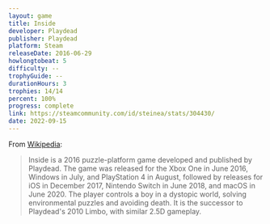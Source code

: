 ```yaml
---
layout: game
title: Inside
developer: Playdead
publisher: Playdead
platform: Steam
releaseDate: 2016-06-29
howlongtobeat: 5
difficulty: --
trophyGuide: --
durationHours: 3
trophies: 14/14
percent: 100%
progress: complete
link: https://steamcommunity.com/id/steinea/stats/304430/
date: 2022-09-15
---
```


From [Wikipedia](https://en.wikipedia.org/wiki/Inside_(video_game)):

> Inside is a 2016 puzzle-platform game developed and published by Playdead. The game was released for the Xbox One in June 2016, Windows in July, and PlayStation 4 in August, followed by releases for iOS in December 2017, Nintendo Switch in June 2018, and macOS in June 2020. The player controls a boy in a dystopic world, solving environmental puzzles and avoiding death. It is the successor to Playdead's 2010 Limbo, with similar 2.5D gameplay.
